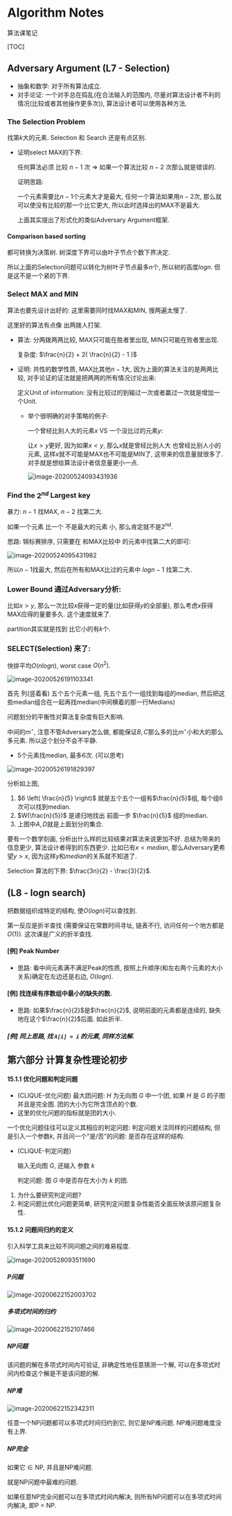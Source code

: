 # Algorithm Notes

算法课笔记

[TOC]

## Adversary Argument (L7 - Selection)

+ 抽象和数学: 对于所有算法成立.
+ 对手论证: 一个对手总在捣乱(在合法输入的范围内, 尽量对算法设计者不利的情况(比较或者其他操作更多次)), 算法设计者可以使用各种方法.



### The Selection Problem

找第$k$大的元素. Selection 和 Search 还是有点区别.

+ 证明select MAX的下界:

  任何算法必须 比较 $n - 1$ 次 $\Rightarrow$ 如果一个算法比较 $n - 2$ 次那么就是错误的.

  证明思路:

  一个元素需要比$n - 1$个元素大才是最大, 任何一个算法如果用$n - 2$次, 那么就可以使没有比较的那一个比它更大, 所以此时选择出的MAX不是最大.

  

  上面其实提出了形式化的类似Adversary Argument框架.

  

#### Comparison based sorting

都可转换为决策树. 树深度下界可以由叶子节点个数下界决定.

所以上面的Selection问题可以转化为树叶子节点最多$n$个, 所以树的高度$log n$. 但是这不是一个紧的下界.



### Select MAX and MIN

算法也要先设计出好的: 这里需要同时找MAX和MIN, 搜两遍太慢了.

这里好的算法有点像 出两拨人打架.

+ 算法: 分两拨两两比较, MAX只可能在胜者里出现, MIN只可能在败者里出现.

  复杂度: $\frac{n}{2} + 2( \frac{n}{2} - 1 )$

  

+ 证明: 共性的数学性质, MAX比其他$n - 1$大, 因为上面的算法关注的是两两比较, 对手论证的证法就是把两两的所有情况讨论出来:

  定义Unit of information: 没有比较过的到输过一次或者赢过一次就是增加一个Unit.

  + 举个很明确的对手策略的例子:

    一个曾经比别人大的元素$x$ VS 一个没比过的元素$y$:

    让$x > y$更好, 因为如果$x < y$, 那么$x$就是曾经比别人大 也曾经比别人小的元素, 这样$x$就不可能是MAX也不可能是MIN了, 这带来的信息量就很多了. 对手就是想给算法设计者信息量更小一点.

    ![image-20200524093431936](assets/image-20200524093431936.png)

  

  

### Find the $2^{nd}$ Largest key

暴力: $n - 1$ 找MAX, $n - 2$ 找第二大.

如果一个元素 比一个 不是最大的元素 小, 那么肯定就不是$2^{nd}$.

思路: 锦标赛排序, 只需要在 和MAX比较中 的元素中找第二大的即可:

![image-20200524095431982](assets/image-20200524095431982.png)

所以$n - 1$找最大, 然后在所有和MAX比过的元素中 $logn - 1$ 找第二大.



### Lower Bound 通过Adversary分析:

比如$x>y$, 那么一次比较$x$获得一定的量(比如获得$y$的全部量), 那么考虑$x$获得MAX应得的量要多久. 这个速度就来了.

partition其实就是找到 比它小的有$k$个.



### SELECT(Selection) 来了:

快排平均$O(nlogn)$, worst case $O(n^2)$.

![image-20200526191103341](assets/image-20200526191103341.png)

首先 列(竖着看) 五个五个元素一组, 先五个五个一组找到每组的median, 然后把这些median组合在一起再找median(中间横着的那一行Medians)

问题划分的平衡性对算法复杂度有巨大影响.

中间的$m^{\star}$, 注意不管Adversary怎么做, 都能保证$B, C$那么多的比$m^{\star}$小和大的那么多元素. 所以这个划分不会不平静.

+ 5个元素找median, 最多6次. (可以思考)

![image-20200526191829397](assets/image-20200526191829397.png)

分析如上图, 

1. $6 \left( \frac{n}{5} \right)$ 就是五个五个一组有$\frac{n}{5}$组, 每个组6次可以找到median.
2. $W(\frac{n}{5})$ 是递归地找出 前面一步 $\frac{n}{5}$ 组的median.
3. 上图中$A, D$就是上面划分的集合.

要有一个数学刻画, 分析出什么样的比较结果对算法来说更加不好. 总结为带来的信息更少, 算法设计者得到的东西更少. 比如已有$x < median$, 那么Adversary更希望$y > x$, 因为这样$y$和$median$的关系就不知道了.

Selection 算法的下界: $\frac{3n}{2} - \frac{3}{2}$.



## (L8 - logn search)

把数据组织成特定的结构, 使$O(logn)$可以查找到.

第一反应是折半查找 (需要保证在常数时间寻址, 链表不行, 访问任何一个地方都是$O(1)$). 这次课是广义的折半查找.

#### [例] Peak Number

+ 思路: 看中间元素满不满足Peak的性质, 按照上升顺序(和左右两个元素的大小关系)确定在左边还是右边, $O(logn)$.

#### [例] 找连续有序数组中最小的缺失的数.

+ 思路: 如果$\frac{n}{2}$是$\frac{n}{2}$, 说明前面的元素都是连续的, 缺失地在这个$\frac{n}{2}$后面. 如此折半.

##### [例] 同上思路, 找 `A[i] = i` 的元素, 同样方法解.





## 第六部分 计算复杂性理论初步

#### 15.1.1 优化问题和判定问题

+ (CLIQUE-优化问题) 最大团问题: $H$ 为无向图 $G$ 中一个团, 如果 $H$ 是 $G$ 的子图 并且是完全图. 团的大小为它所含顶点的个数.
+ 这里的优化问题的指标就是团的大小.

一个优化问题往往可以定义其相应的判定问题: 判定问题关注同样的问题结构, 但是引入一个参数$k$, 并且问一个"是/否"的问题: 是否存在这样的结构.

+ (CLIQUE-判定问题)

  输入无向图 $G$, 还输入 参数 $k$

  判定问题: 图 $G$ 中是否存在大小为 $k$ 的团.



1. 为什么要研究判定问题?
2. 判定问题比优化问题更简单, 研究判定问题复杂性能否全面反映该原问题复杂性.



#### 15.1.2 问题间归约的定义

引入科学工具来比较不同问题之间的难易程度.

![image-20200528093511690](assets/image-20200528093511690.png)

##### P问题

![image-20200622152003702](assets/image-20200622152003702.png)

##### 多项式时间的归约

![image-20200622152107466](assets/image-20200622152107466.png)

##### NP问题

该问题的解在多项式时间内可验证, 非确定性地任意猜测一个解, 可以在多项式时间内检查这个解是不是该问题的解.

##### NP难

![image-20200622152342311](assets/image-20200622152342311.png)

任意一个NP问题都可以多项式时间归约到它, 则它是NP难问题. NP难问题难度没有上界.

##### NP完全

如果它 $\in$ NP, 并且是NP难问题.

就是NP问题中最难的问题.

如果任意NP完全问题可以在多项式时间内解决, 则所有NP问题可以在多项式时间内解决, 即P = NP.






